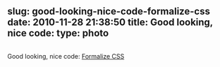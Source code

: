 slug: good-looking-nice-code-formalize-css
date: 2010-11-28 21:38:50
title: Good looking, nice code: 
type: photo
---

<a href="http://sonspring.com/journal/formalize-css"><img src="{{@asset.url swerner/tumblr/2010-11-28-good-looking-nice-code-formalize-css-0fb828acd9.png}}" alt=""/></a>

Good looking, nice code: [Formalize CSS](http://sonspring.com/journal/formalize-css)
